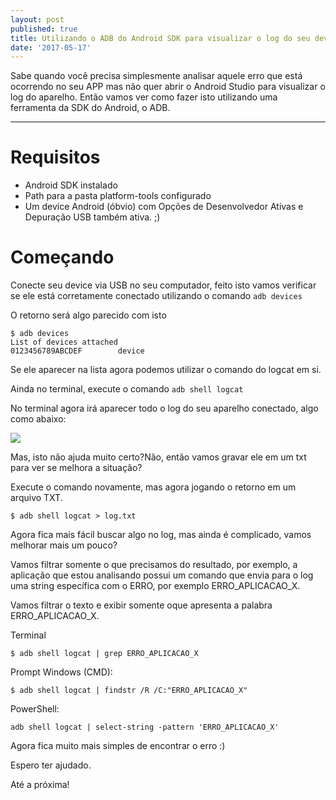 ```yaml
---
layout: post
published: true
title: Utilizando o ADB do Android SDK para visualizar o log do seu device Android.
date: '2017-05-17'
---
```


Sabe quando você precisa simplesmente analisar aquele erro que está ocorrendo no seu APP
mas não quer abrir o Android Studio para visualizar o log do aparelho. Então vamos ver como 
fazer isto utilizando uma ferramenta da SDK do Android, o ADB.  

---  

# Requisitos

* Android SDK instalado
* Path para a pasta platform-tools configurado
* Um device Android (óbvio) com Opções de Desenvolvedor Ativas e Depuração USB também ativa. ;)

# Começando

Conecte seu device via USB no seu computador, feito isto vamos verificar se ele está corretamente conectado utilizando o comando `adb devices`

O retorno será algo parecido com isto

```
$ adb devices
List of devices attached
0123456789ABCDEF        device

```

Se ele aparecer na lista agora podemos utilizar o comando do logcat em si.

Ainda no terminal, execute o comando `adb shell logcat`

No terminal agora irá aparecer todo o log do seu aparelho conectado, algo como abaixo:

![]({{site.baseurl}}/img/2017-05-17_13-07-25.gif)

Mas, isto não ajuda muito certo?Não, então vamos gravar ele em um txt para ver se melhora a situação?

Execute o comando novamente, mas agora jogando o retorno em um arquivo TXT.

```
$ adb shell logcat > log.txt

```

Agora fica mais fácil buscar algo no log, mas ainda é complicado, vamos melhorar mais um pouco?

Vamos filtrar somente o que precisamos do resultado, por exemplo, a aplicação que estou analisando possui um comando que envia para o log uma string específica com o ERRO, por exemplo ERRO_APLICACAO_X.

Vamos filtrar o texto e exibir somente oque apresenta a palabra ERRO_APLICACAO_X.

Terminal

```
$ adb shell logcat | grep ERRO_APLICACAO_X
```

Prompt Windows (CMD):

```
$ adb shell logcat | findstr /R /C:"ERRO_APLICACAO_X"

```

PowerShell:


```
adb shell logcat | select-string -pattern 'ERRO_APLICACAO_X'

```

Agora fica muito mais simples de encontrar o erro :)

Espero ter ajudado.

Até a próxima!
